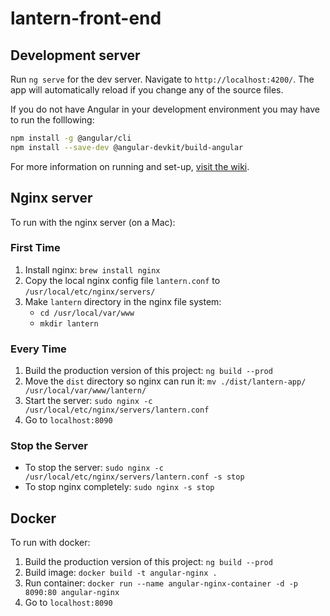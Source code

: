 # lantern-front-end

## Development server

Run `ng serve` for the dev server. Navigate to `http://localhost:4200/`. The app will automatically reload if you change any of the source files.

If you do not have Angular in your development environment you may have to run the folllowing:
```bash
npm install -g @angular/cli
npm install --save-dev @angular-devkit/build-angular
```

For more information on running and set-up, [visit the wiki](https://github.com/onc-healthit/lantern-front-end/wiki).

## Nginx server

To run with the nginx server (on a Mac):

### First Time
1. Install nginx: `brew install nginx`
2. Copy the local nginx config file `lantern.conf` to `/usr/local/etc/nginx/servers/`
3. Make `lantern` directory in the nginx file system:
    - `cd /usr/local/var/www`
    - `mkdir lantern`

### Every Time
1. Build the production version of this project: `ng build --prod`
2. Move the `dist` directory so nginx can run it: `mv ./dist/lantern-app/ /usr/local/var/www/lantern/`
3. Start the server: `sudo nginx -c /usr/local/etc/nginx/servers/lantern.conf`
4. Go to `localhost:8090`

### Stop the Server
- To stop the server: `sudo nginx -c /usr/local/etc/nginx/servers/lantern.conf -s stop`
- To stop nginx completely: `sudo nginx -s stop`

## Docker

To run with docker:
1. Build the production version of this project: `ng build --prod`
2. Build image: `docker build -t angular-nginx .`
3. Run container: `docker run --name angular-nginx-container -d -p 8090:80 angular-nginx`
4. Go to `localhost:8090`
